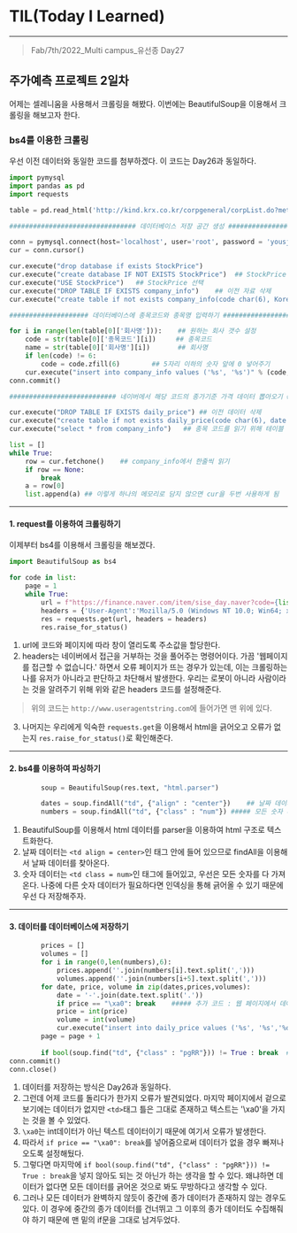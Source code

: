 # TIL(Today I Learned)

___

> Fab/7th/2022_Multi campus_유선종 Day27

## 주가예측 프로젝트 2일차
어제는 셀레니움을 사용해서 크롤링을 해봤다. 이번에는 BeautifulSoup을 이용해서 크롤링을 해보고자 한다.

### bs4를 이용한 크롤링
우선 이전 데이터와 동일한 코드를 첨부하겠다. 이 코드는 Day26과 동일하다.

```python
import pymysql
import pandas as pd
import requests

table = pd.read_html('http://kind.krx.co.kr/corpgeneral/corpList.do?method=download&searchType=13', header = 0)     ## KRX에서 종목 크롤링

################################ 데이터베이스 저장 공간 생성 ######################################

conn = pymysql.connect(host='localhost', user='root', password = 'yousj928', charset='utf8')
cur = conn.cursor()

cur.execute("drop database if exists StockPrice")
cur.execute("create database IF NOT EXISTS StockPrice")  ## StockPrice 데이터베이스 생성
cur.execute("USE StockPrice")   ## StockPrice 선택
cur.execute("DROP TABLE IF EXISTS company_info")    ## 이전 자료 삭제
cur.execute("create table if not exists company_info(code char(6), Korean_name varchar(150))") ## company_info 생성

#################### 데이터베이스에 종목코드와 종목명 입력하기 ###############################

for i in range(len(table[0]['회사명'])):    ## 원하는 회사 갯수 설정
    code = str(table[0]['종목코드'][i])     ## 종목코드
    name = str(table[0]['회사명'][i])       ## 회사명
    if len(code) != 6:
        code = code.zfill(6)        ## 5자리 이하의 숫자 앞에 0 넣어주기
    cur.execute("insert into company_info values ('%s', '%s')" % (code,name))       ## 데이터베이스에 입력
conn.commit()

########################### 네이버에서 해당 코드의 종가기준 가격 데이터 뽑아오기 ############################

cur.execute("DROP TABLE IF EXISTS daily_price") ## 이전 데이터 삭제
cur.execute("create table if not exists daily_price(code char(6), date DATE,price int, volume int)") ## 넣을 공간 생성
cur.execute("select * from company_info")   ## 종목 코드를 읽기 위해 테이블 열기

list = []
while True:
    row = cur.fetchone()    ## company_info에서 한줄씩 읽기
    if row == None:
        break
    a = row[0]
    list.append(a) ## 이렇게 하나의 메모리로 담지 않으면 cur을 두번 사용하게 됨

```
___
#### 1. request를 이용하여 크롤링하기
이제부터 bs4를 이용해서 크롤링을 해보겠다.

```python
import BeautifulSoup as bs4

for code in list:
    page = 1 
    while True:
        url = f"https://finance.naver.com/item/sise_day.naver?code={list[0]}&page={page}" 
        headers = {'User-Agent':'Mozilla/5.0 (Windows NT 10.0; Win64; x64) AppleWebKit/537.36 (KHTML, like Gecko) Chrome/83.0.4103.61 Safari/537.36'} ## header를 이용해서 거부된 agent를 허용된 agent로 바꿔주기
        res = requests.get(url, headers = headers)
        res.raise_for_status()
```
1. url에 코드와 페이지에 따라 창이 열리도록 주소값을 할당한다.
2. headers는 네이버에서 접근을 거부하는 것을 풀어주는 명령어이다. 가끔 '웹페이지를 접근할 수 없습니다.' 하면서 오류 페이지가 뜨는 경우가 있는데, 이는 크롤링하는 나를 유저가 아니라고 판단하고 차단해서 발생한다. 우리는 로봇이 아니라 사람이라는 것을 알려주기 위해 위와 같은 headers 코드를 설정해준다.
> 위의 코드는 `http://www.useragentstring.com`에 들어가면 맨 위에 있다.
3. 나머지는 우리에게 익숙한 `requests.get`을 이용해서 html을 긁어오고 오류가 없는지 `res.raise_for_status()`로 확인해준다.

___
#### 2. bs4를 이용하여 파싱하기

```python
        soup = BeautifulSoup(res.text, "html.parser")

        dates = soup.findAll("td", {"align" : "center"})    ## 날짜 데이터
        numbers = soup.findAll("td", {"class" : "num"}) ##### 모든 숫자 데이터 긁어오기 // [0] : 종가, [1] : 전일비, [2] : 시가, [3] : 고가, [4] : 저가, [5] : 거래량

```
1. BeautifulSoup를 이용해서 html 데이터를 parser을 이용하여 html 구조로 텍스트화한다.
2. 날짜 데이터는 `<td align = center>`인 태그 안에 들어 있으므로 findAll을 이용해서 날짜 데이터를 찾아온다.
3. 숫자 데이터는 `<td class = num>`인 태그에 들어있고, 우선은 모든 숫자를 다 가져온다. 나중에 다른 숫자 데이터가 필요하다면 인덱싱을 통해 긁어올 수 있기 때문에 우선 다 저장해주자.
___

#### 3. 데이터를 데이터베이스에 저장하기
```python
        prices = []
        volumes = []
        for i in range(0,len(numbers),6):
            prices.append(''.join(numbers[i].text.split(',')))    
            volumes.append(''.join(numbers[i+5].text.split(','))) 
        for date, price, volume in zip(dates,prices,volumes):   
            date = '-'.join(date.text.split('.'))     
            if price == "\xa0": break    ##### 추가 코드 : 웹 페이지에서 데이터가 없을 경우 '\xa0'를 긁어오므로 이러한 데이터를 가져올경우 모든 종가 데이터를 긁어온 것으로 판단하고 break로 빠져나오기
            price = int(price) 
            volume = int(volume)    
            cur.execute("insert into daily_price values ('%s', '%s','%d','%d')" % (code,date,price,volume))    
        page = page + 1   
        
        if bool(soup.find("td", {"class" : "pgRR"})) != True : break  ## 만약, 마지막 페이지를 넘어가면 종료시키기 ("맨뒤" 가 존재하지 않으면 가장 마지막 페이지)
conn.commit()
conn.close()
```

1. 데이터를 저장하는 방식은 Day26과 동일하다.
2. 그런데 어제 코드를 돌리다가 한가지 오류가 발견되었다. 마지막 페이지에서 겉으로 보기에는 데이터가 없지만 `<td>`태그 틀은 그대로 존재하고 텍스트는 '\xa0'을 가지는 것을 볼 수 있었다.
3. `\xa0`는 int데이터가 아닌 텍스트 데이터이기 때문에 여기서 오류가 발생한다.
4. 따라서 `if price == "\xa0": break`를 넣어줌으로써 데이터가 없을 경우 빠져나오도록 설정해뒀다.
5. 그렇다면 마지막에 `if bool(soup.find("td", {"class" : "pgRR"})) != True : break`을 넣지 않아도 되는 것 아닌가 하는 생각을 할 수 있다. 왜냐하면 데이터가 없다면 모든 데이터를 긁어온 것으로 봐도 무방하다고 생각할 수 있다.
6. 그러나 모든 데이터가 완벽하지 않듯이 중간에 종가 데이터가 존재하지 않는 경우도 있다. 이 경우에 중간의 종가 데이터를 건너뛰고 그 이후의 종가 데이터도 수집해줘야 하기 때문에 맨 밑의 if문을 그대로 남겨두었다.